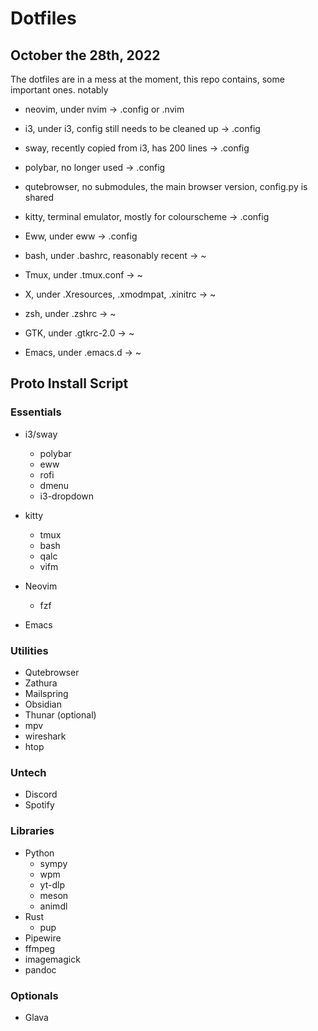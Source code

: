 # Dotfiles

## October the 28th, 2022

The dotfiles are in a mess at the moment, this repo contains, some important ones. notably

+ neovim, under nvim -> .config or .nvim
+ i3, under i3, config still needs to be cleaned up -> .config 
+ sway, recently copied from i3, has 200 lines -> .config
+ polybar, no longer used -> .config
+ qutebrowser, no submodules, the main browser version, config.py is shared
+ kitty, terminal emulator, mostly for colourscheme -> .config
+ Eww, under eww -> .config


+ bash, under .bashrc, reasonably recent -> ~
+ Tmux, under .tmux.conf -> ~
+ X, under .Xresources, .xmodmpat, .xinitrc -> ~
+ zsh, under .zshrc -> ~
+ GTK, under .gtkrc-2.0 -> ~
+ Emacs, under .emacs.d -> ~


## Proto Install Script

### Essentials

+ i3/sway
	+ polybar
	+ eww
	+ rofi
	+ dmenu
	+ i3-dropdown

+ kitty
	+ tmux
	+ bash
	+ qalc
	+ vifm

+ Neovim
	+ fzf

+ Emacs

### Utilities

+ Qutebrowser
+ Zathura
+ Mailspring
+ Obsidian
+ Thunar (optional)
+ mpv
+ wireshark
+ htop

### Untech

+ Discord
+ Spotify

### Libraries

+ Python
	+ sympy
	+ wpm
	+ yt-dlp
	+ meson
	+ animdl
+ Rust
	+ pup
+ Pipewire
+ ffmpeg
+ imagemagick
+ pandoc


### Optionals

+ Glava
